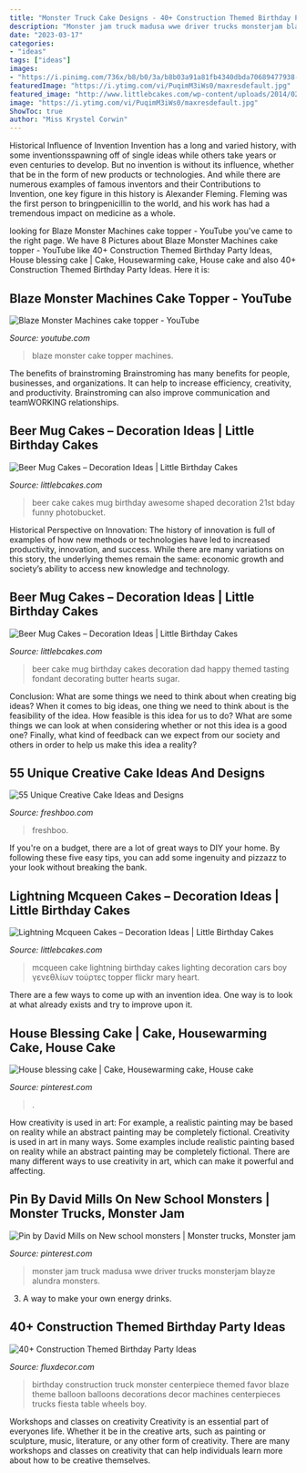 ```yaml
---
title: "Monster Truck Cake Designs - 40+ Construction Themed Birthday Party Ideas"
description: "Monster jam truck madusa wwe driver trucks monsterjam blayze alundra monsters"
date: "2023-03-17"
categories:
- "ideas"
tags: ["ideas"]
images:
- "https://i.pinimg.com/736x/b8/b0/3a/b8b03a91a81fb4340dbda70689477938--monsters-monster-truck.jpg"
featuredImage: "https://i.ytimg.com/vi/PuqimM3iWs0/maxresdefault.jpg"
featured_image: "http://www.littlebcakes.com/wp-content/uploads/2014/02/Beer-Mug-Cakes-Pictures.jpg"
image: "https://i.ytimg.com/vi/PuqimM3iWs0/maxresdefault.jpg"
ShowToc: true
author: "Miss Krystel Corwin"
---
```



Historical Influence of Invention
Invention has a long and varied history, with some inventionsspawning off of single ideas while others take years or even centuries to develop. But no invention is without its influence, whether that be in the form of new products or technologies. And while there are numerous examples of famous inventors and their Contributions to Invention, one key figure in this history is Alexander Fleming. Fleming was the first person to bringpenicillin to the world, and his work has had a tremendous impact on medicine as a whole.

	

		
looking for Blaze Monster Machines cake topper - YouTube you've came to the right page. We have 8 Pictures about Blaze Monster Machines cake topper - YouTube like 40+ Construction Themed Birthday Party Ideas, House blessing cake | Cake, Housewarming cake, House cake and also 40+ Construction Themed Birthday Party Ideas. Here it is:
		
    
## Blaze Monster Machines Cake Topper - YouTube

<img loading=lazy src="https://i.ytimg.com/vi/PuqimM3iWs0/maxresdefault.jpg" onerror="this.onerror=null;this.src='https://tse3.mm.bing.net/th?id=OIP.fm5AEz24_0rYTqEjAKlPFAHaEK&amp;pid=15.1';" alt="Blaze Monster Machines cake topper - YouTube">

_Source: youtube.com_

>blaze monster cake topper machines. 

	

The benefits of brainstroming
Brainstroming has many benefits for people, businesses, and organizations. It can help to increase efficiency, creativity, and productivity. Brainstroming can also improve communication and teamWORKING relationships.

    
## Beer Mug Cakes – Decoration Ideas | Little Birthday Cakes

<img loading=lazy src="http://www.littlebcakes.com/wp-content/uploads/2014/02/Beer-Mug-Cakes-Design.jpg" onerror="this.onerror=null;this.src='https://tse1.mm.bing.net/th?id=OIP.fNJebVa-MCLUuxKQxaMJHAHaIO&amp;pid=15.1';" alt="Beer Mug Cakes – Decoration Ideas | Little Birthday Cakes">

_Source: littlebcakes.com_

>beer cake cakes mug birthday awesome shaped decoration 21st bday funny photobucket. 

	

Historical Perspective on Innovation:
The history of innovation is full of examples of how new methods or technologies have led to increased productivity, innovation, and success. While there are many variations on this story, the underlying themes remain the same: economic growth and society’s ability to access new knowledge and technology.

    
## Beer Mug Cakes – Decoration Ideas | Little Birthday Cakes

<img loading=lazy src="http://www.littlebcakes.com/wp-content/uploads/2014/02/Beer-Mug-Cakes-Pictures.jpg" onerror="this.onerror=null;this.src='https://tse2.mm.bing.net/th?id=OIP.MIzo5z14vtrBH2LnJaCcjwHaJm&amp;pid=15.1';" alt="Beer Mug Cakes – Decoration Ideas | Little Birthday Cakes">

_Source: littlebcakes.com_

>beer cake mug birthday cakes decoration dad happy themed tasting fondant decorating butter hearts sugar. 

	

Conclusion: What are some things we need to think about when creating big ideas?
When it comes to big ideas, one thing we need to think about is the feasibility of the idea. How feasible is this idea for us to do? What are some things we can look at when considering whether or not this idea is a good one? Finally, what kind of feedback can we expect from our society and others in order to help us make this idea a reality?

    
## 55 Unique Creative Cake Ideas And Designs

<img loading=lazy src="https://www.freshboo.com/wp-content/uploads/2014/05/Purple-and-Silver-Cakes.jpg" onerror="this.onerror=null;this.src='https://tse4.mm.bing.net/th?id=OIP.HfuRJ5BzfUN8Mk1Q9ALi3QHaJ5&amp;pid=15.1';" alt="55 Unique Creative Cake Ideas and Designs">

_Source: freshboo.com_

>freshboo. 

	

If you're on a budget, there are a lot of great ways to DIY your home. By following these five easy tips, you can add some ingenuity and pizzazz to your look without breaking the bank.

    
## Lightning Mcqueen Cakes – Decoration Ideas | Little Birthday Cakes

<img loading=lazy src="http://www.littlebcakes.com/wp-content/uploads/2013/08/Lightning-Mcqueen-Cake-Topper.jpg" onerror="this.onerror=null;this.src='https://tse2.mm.bing.net/th?id=OIP.LFlGCmpTOP-p7NBiq0A6WgHaG7&amp;pid=15.1';" alt="Lightning Mcqueen Cakes – Decoration Ideas | Little Birthday Cakes">

_Source: littlebcakes.com_

>mcqueen cake lightning birthday cakes lighting decoration cars boy γενεθλίων τούρτες topper flickr mary heart. 

	

There are a few ways to come up with an invention idea.  One way is to look at what already exists and try to improve upon it.

    
## House Blessing Cake | Cake, Housewarming Cake, House Cake

<img loading=lazy src="https://i.pinimg.com/736x/f6/16/be/f616be1a757d40c06ece6a1d77df6346.jpg" onerror="this.onerror=null;this.src='https://tse3.mm.bing.net/th?id=OIP.VCyy7iNGg8WmBTeIZ3qRjgHaJ3&amp;pid=15.1';" alt="House blessing cake | Cake, Housewarming cake, House cake">

_Source: pinterest.com_

>. 

	

How creativity is used in art: For example, a realistic painting may be based on reality while an abstract painting may be completely fictional.
Creativity is used in art in many ways. Some examples include realistic painting based on reality while an abstract painting may be completely fictional. There are many different ways to use creativity in art, which can make it powerful and affecting.

    
## Pin By David Mills On New School Monsters | Monster Trucks, Monster Jam

<img loading=lazy src="https://i.pinimg.com/736x/b8/b0/3a/b8b03a91a81fb4340dbda70689477938--monsters-monster-truck.jpg" onerror="this.onerror=null;this.src='https://tse2.mm.bing.net/th?id=OIP.8vDaxEnwaEikwTeDN6NfMwHaET&amp;pid=15.1';" alt="Pin by David Mills on New school monsters | Monster trucks, Monster jam">

_Source: pinterest.com_

>monster jam truck madusa wwe driver trucks monsterjam blayze alundra monsters. 

	

3. A way to make your own energy drinks.

    
## 40+ Construction Themed Birthday Party Ideas

<img loading=lazy src="http://fluxdecor.com/wp-content/uploads/2015/06/construction-birthday-party/14-construction-themed-birthday-party.jpg" onerror="this.onerror=null;this.src='https://tse3.mm.bing.net/th?id=OIP.LcTC_YhSYbqop-hN0NDcOQHaLK&amp;pid=15.1';" alt="40+ Construction Themed Birthday Party Ideas">

_Source: fluxdecor.com_

>birthday construction truck monster centerpiece themed favor blaze theme balloon balloons decorations decor machines centerpieces trucks fiesta table wheels boy. 

	

Workshops and classes on creativity
Creativity is an essential part of everyones life. Whether it be in the creative arts, such as painting or sculpture, music, literature, or any other form of creativity. There are many workshops and classes on creativity that can help individuals learn more about how to be creative themselves.

